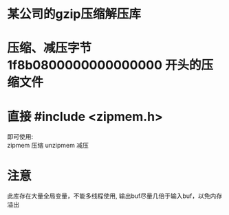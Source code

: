 ﻿某公司的gzip压缩解压库
===================================================

# 压缩、减压字节 1f8b0800000000000000 开头的压缩文件 


# 直接  #include <zipmem.h> 
即可使用:  
zipmem      压缩 
unzipmem    减压 

# 注意
此库存在大量全局变量，不能多线程使用, 输出buf尽量几倍于输入buf，以免内存溢出 